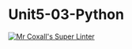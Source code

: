 # Unit5-03-Python
[![Mr Coxall's Super Linter](https://github.com/ICS3U-Programming-IoanaM/Unit5-03-Python/workflows/Mr%20Coxall's%20Super%20Linter/badge.svg)](https://github.com/ICS3U-Programming-IoanaM/Unit5-03-Python/actions/)
